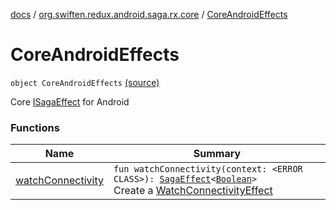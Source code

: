 [docs](../../index.md) / [org.swiften.redux.android.saga.rx.core](../index.md) / [CoreAndroidEffects](./index.md)

# CoreAndroidEffects

`object CoreAndroidEffects` [(source)](https://github.com/protoman92/KotlinRedux/tree/master/android/android-rx-saga/src/main/java/org/swiften/redux/android/saga/rx/core/CoreAndroidEffects.kt#L14)

Core [ISagaEffect](../../org.swiften.redux.saga.common/-i-saga-effect.md) for Android

### Functions

| Name | Summary |
|---|---|
| [watchConnectivity](watch-connectivity.md) | `fun watchConnectivity(context: <ERROR CLASS>): `[`SagaEffect`](../../org.swiften.redux.saga.common/-saga-effect/index.md)`<`[`Boolean`](https://kotlinlang.org/api/latest/jvm/stdlib/kotlin/-boolean/index.html)`>`<br>Create a [WatchConnectivityEffect](../-watch-connectivity-effect/index.md) |
